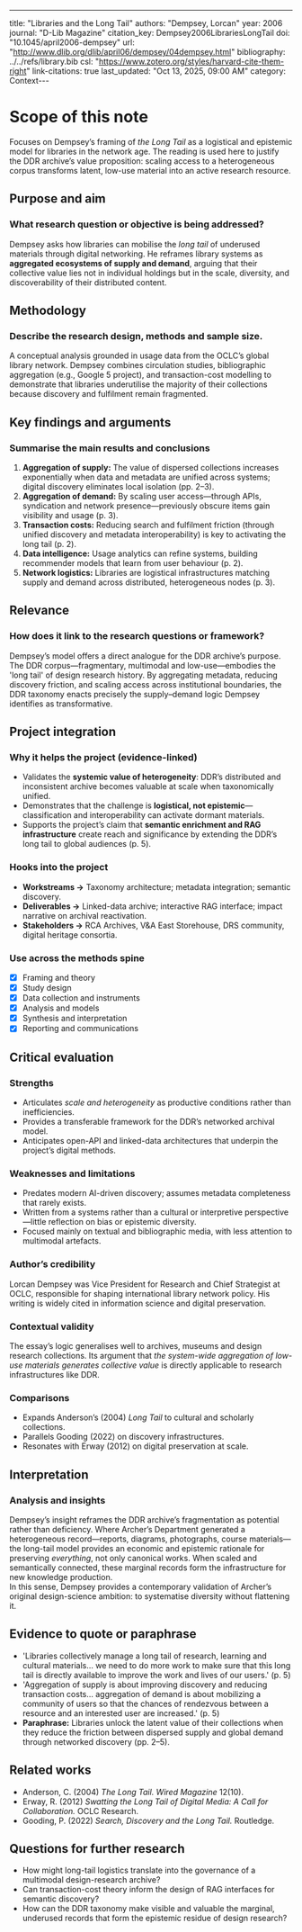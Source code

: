 ---
title: "Libraries and the Long Tail"
authors: "Dempsey, Lorcan"
year: 2006
journal: "D-Lib Magazine"
citation_key: Dempsey2006LibrariesLongTail
doi: "10.1045/april2006-dempsey"
url: "http://www.dlib.org/dlib/april06/dempsey/04dempsey.html"
bibliography: ../../refs/library.bib
csl: "https://www.zotero.org/styles/harvard-cite-them-right"
link-citations: true
last_updated: "Oct 13, 2025, 09:00 AM"
category: Context---
# Scope of this note
Focuses on Dempsey’s framing of *the Long Tail* as a logistical and epistemic model for libraries in the network age. The reading is used here to justify the DDR archive’s value proposition: scaling access to a heterogeneous corpus transforms latent, low-use material into an active research resource.

## Purpose and aim
### What research question or objective is being addressed?
Dempsey asks how libraries can mobilise the *long tail* of underused materials through digital networking. He reframes library systems as **aggregated ecosystems of supply and demand**, arguing that their collective value lies not in individual holdings but in the scale, diversity, and discoverability of their distributed content.

## Methodology
### Describe the research design, methods and sample size.
A conceptual analysis grounded in usage data from the OCLC’s global library network. Dempsey combines circulation studies, bibliographic aggregation (e.g., Google 5 project), and transaction-cost modelling to demonstrate that libraries underutilise the majority of their collections because discovery and fulfilment remain fragmented.

## Key findings and arguments
### Summarise the main results and conclusions
1. **Aggregation of supply:** The value of dispersed collections increases exponentially when data and metadata are unified across systems; digital discovery eliminates local isolation (pp. 2–3).  
2. **Aggregation of demand:** By scaling user access—through APIs, syndication and network presence—previously obscure items gain visibility and usage (p. 3).  
3. **Transaction costs:** Reducing search and fulfilment friction (through unified discovery and metadata interoperability) is key to activating the long tail (p. 2).  
4. **Data intelligence:** Usage analytics can refine systems, building recommender models that learn from user behaviour (p. 2).  
5. **Network logistics:** Libraries are logistical infrastructures matching supply and demand across distributed, heterogeneous nodes (p. 3).  

## Relevance
### How does it link to the research questions or framework?
Dempsey’s model offers a direct analogue for the DDR archive’s purpose. The DDR corpus—fragmentary, multimodal and low-use—embodies the 'long tail' of design research history. By aggregating metadata, reducing discovery friction, and scaling access across institutional boundaries, the DDR taxonomy enacts precisely the supply–demand logic Dempsey identifies as transformative.

## Project integration
### Why it helps the project (evidence-linked)
- Validates the **systemic value of heterogeneity**: DDR’s distributed and inconsistent archive becomes valuable at scale when taxonomically unified.  
- Demonstrates that the challenge is **logistical, not epistemic**—classification and interoperability can activate dormant materials.  
- Supports the project’s claim that **semantic enrichment and RAG infrastructure** create reach and significance by extending the DDR’s long tail to global audiences (p. 5).

### Hooks into the project
- **Workstreams →** Taxonomy architecture; metadata integration; semantic discovery.  
- **Deliverables →** Linked-data archive; interactive RAG interface; impact narrative on archival reactivation.  
- **Stakeholders →** RCA Archives, V&A East Storehouse, DRS community, digital heritage consortia.

### Use across the methods spine
- [x] Framing and theory  
- [x] Study design  
- [x] Data collection and instruments  
- [x] Analysis and models  
- [x] Synthesis and interpretation  
- [x] Reporting and communications

## Critical evaluation
### Strengths
- Articulates *scale and heterogeneity* as productive conditions rather than inefficiencies.  
- Provides a transferable framework for the DDR’s networked archival model.  
- Anticipates open-API and linked-data architectures that underpin the project’s digital methods.

### Weaknesses and limitations
- Predates modern AI-driven discovery; assumes metadata completeness that rarely exists.  
- Written from a systems rather than a cultural or interpretive perspective—little reflection on bias or epistemic diversity.  
- Focused mainly on textual and bibliographic media, with less attention to multimodal artefacts.

### Author’s credibility
Lorcan Dempsey was Vice President for Research and Chief Strategist at OCLC, responsible for shaping international library network policy. His writing is widely cited in information science and digital preservation.

### Contextual validity
The essay’s logic generalises well to archives, museums and design research collections. Its argument that *the system-wide aggregation of low-use materials generates collective value* is directly applicable to research infrastructures like DDR.

### Comparisons
- Expands Anderson’s (2004) *Long Tail* to cultural and scholarly collections.  
- Parallels Gooding (2022) on discovery infrastructures.  
- Resonates with Erway (2012) on digital preservation at scale.

## Interpretation
### Analysis and insights
Dempsey’s insight reframes the DDR archive’s fragmentation as potential rather than deficiency. Where Archer’s Department generated a heterogeneous record—reports, diagrams, photographs, course materials—the long-tail model provides an economic and epistemic rationale for preserving *everything*, not only canonical works. When scaled and semantically connected, these marginal records form the infrastructure for new knowledge production.  
In this sense, Dempsey provides a contemporary validation of Archer’s original design-science ambition: to systematise diversity without flattening it.

## Evidence to quote or paraphrase
- 'Libraries collectively manage a long tail of research, learning and cultural materials… we need to do more work to make sure that this long tail is directly available to improve the work and lives of our users.' (p. 5)  
- 'Aggregation of supply is about improving discovery and reducing transaction costs… aggregation of demand is about mobilizing a community of users so that the chances of rendezvous between a resource and an interested user are increased.' (p. 5)  
- **Paraphrase:** Libraries unlock the latent value of their collections when they reduce the friction between dispersed supply and global demand through networked discovery (pp. 2–5).  

## Related works
- Anderson, C. (2004) *The Long Tail.* *Wired Magazine* 12(10).  
- Erway, R. (2012) *Swatting the Long Tail of Digital Media: A Call for Collaboration.* OCLC Research.  
- Gooding, P. (2022) *Search, Discovery and the Long Tail.* Routledge.  

## Questions for further research
- How might long-tail logistics translate into the governance of a multimodal design-research archive?  
- Can transaction-cost theory inform the design of RAG interfaces for semantic discovery?  
- How can the DDR taxonomy make visible and valuable the marginal, underused records that form the epistemic residue of design research?